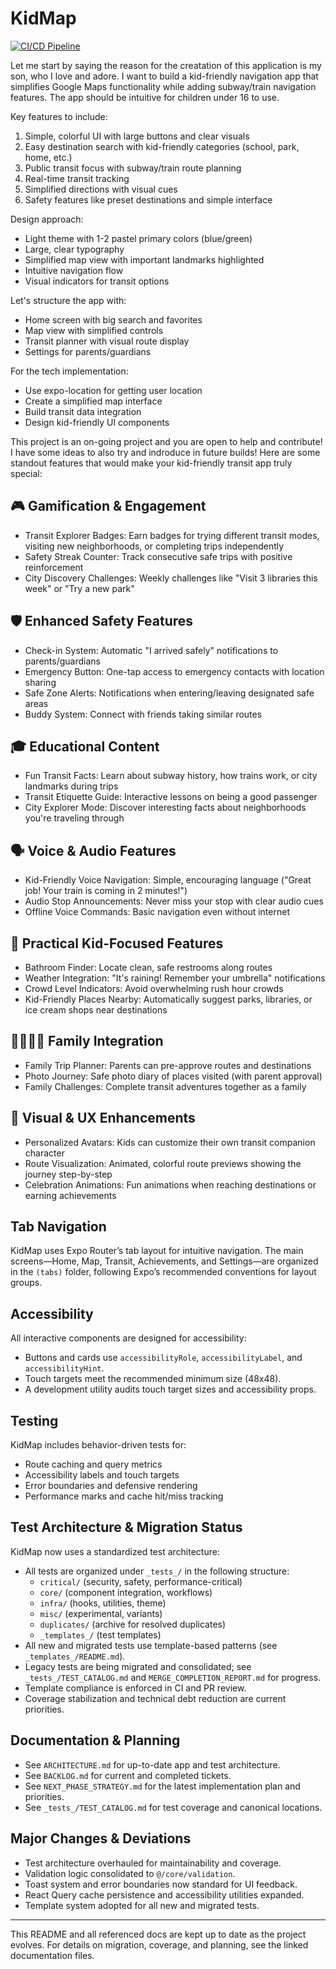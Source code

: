 # KidMap

[![CI/CD Pipeline](https://github.com/tbmobb813/KidMap/actions/workflows/ci.yml/badge.svg?branch=main)](https://github.com/tbmobb813/KidMap/actions/workflows/ci.yml)

Let me start by saying the reason for the creatation of this application is my son, who I love and adore. I want to build a kid-friendly navigation app that simplifies Google Maps functionality while adding subway/train navigation features. The app should be intuitive for children under 16 to use.

Key features to include:

1. Simple, colorful UI with large buttons and clear visuals
2. Easy destination search with kid-friendly categories (school, park, home, etc.)
3. Public transit focus with subway/train route planning
4. Real-time transit tracking
5. Simplified directions with visual cues
6. Safety features like preset destinations and simple interface

Design approach:

- Light theme with 1-2 pastel primary colors (blue/green)
- Large, clear typography
- Simplified map view with important landmarks highlighted
- Intuitive navigation flow
- Visual indicators for transit options

Let's structure the app with:

- Home screen with big search and favorites
- Map view with simplified controls
- Transit planner with visual route display
- Settings for parents/guardians

For the tech implementation:

- Use expo-location for getting user location
- Create a simplified map interface
- Build transit data integration
- Design kid-friendly UI components

This project is an on-going project and you are open to help and contribute! I have some ideas to also try and indroduce in future builds! Here are some standout features that would make your kid-friendly transit app truly special:

## 🎮 Gamification & Engagement

- Transit Explorer Badges: Earn badges for trying different transit modes, visiting new neighborhoods, or completing trips independently
- Safety Streak Counter: Track consecutive safe trips with positive reinforcement
- City Discovery Challenges: Weekly challenges like "Visit 3 libraries this week" or "Try a new park"

## 🛡️ Enhanced Safety Features

- Check-in System: Automatic "I arrived safely" notifications to parents/guardians
- Emergency Button: One-tap access to emergency contacts with location sharing
- Safe Zone Alerts: Notifications when entering/leaving designated safe areas
- Buddy System: Connect with friends taking similar routes

## 🎓 Educational Content

- Fun Transit Facts: Learn about subway history, how trains work, or city landmarks during trips
- Transit Etiquette Guide: Interactive lessons on being a good passenger
- City Explorer Mode: Discover interesting facts about neighborhoods you're traveling through

## 🗣️ Voice & Audio Features

- Kid-Friendly Voice Navigation: Simple, encouraging language ("Great job! Your train is coming in 2 minutes!")
- Audio Stop Announcements: Never miss your stop with clear audio cues
- Offline Voice Commands: Basic navigation even without internet

## 🌟 Practical Kid-Focused Features

- Bathroom Finder: Locate clean, safe restrooms along routes
- Weather Integration: "It's raining! Remember your umbrella" notifications
- Crowd Level Indicators: Avoid overwhelming rush hour crowds
- Kid-Friendly Places Nearby: Automatically suggest parks, libraries, or ice cream shops near destinations

## 👨‍👩‍👧‍👦 Family Integration

- Family Trip Planner: Parents can pre-approve routes and destinations
- Photo Journey: Safe photo diary of places visited (with parent approval)
- Family Challenges: Complete transit adventures together as a family

## 🎨 Visual & UX Enhancements

- Personalized Avatars: Kids can customize their own transit companion character
- Route Visualization: Animated, colorful route previews showing the journey step-by-step
- Celebration Animations: Fun animations when reaching destinations or earning achievements

## Tab Navigation

KidMap uses Expo Router’s tab layout for intuitive navigation. The main screens—Home, Map, Transit, Achievements, and Settings—are organized in the `(tabs)` folder, following Expo’s recommended conventions for layout groups.

## Accessibility

All interactive components are designed for accessibility:

- Buttons and cards use `accessibilityRole`, `accessibilityLabel`, and `accessibilityHint`.
- Touch targets meet the recommended minimum size (48x48).
- A development utility audits touch target sizes and accessibility props.

## Testing

KidMap includes behavior-driven tests for:

- Route caching and query metrics
- Accessibility labels and touch targets
- Error boundaries and defensive rendering
- Performance marks and cache hit/miss tracking

## Test Architecture & Migration Status

KidMap now uses a standardized test architecture:

- All tests are organized under `_tests_/` in the following structure:
  - `critical/` (security, safety, performance-critical)
  - `core/` (component integration, workflows)
  - `infra/` (hooks, utilities, theme)
  - `misc/` (experimental, variants)
  - `duplicates/` (archive for resolved duplicates)
  - `_templates_/` (test templates)
- All new and migrated tests use template-based patterns (see `_templates_/README.md`).
- Legacy tests are being migrated and consolidated; see `_tests_/TEST_CATALOG.md` and `MERGE_COMPLETION_REPORT.md` for progress.
- Template compliance is enforced in CI and PR review.
- Coverage stabilization and technical debt reduction are current priorities.

## Documentation & Planning

- See `ARCHITECTURE.md` for up-to-date app and test architecture.
- See `BACKLOG.md` for current and completed tickets.
- See `NEXT_PHASE_STRATEGY.md` for the latest implementation plan and priorities.
- See `_tests_/TEST_CATALOG.md` for test coverage and canonical locations.

## Major Changes & Deviations

- Test architecture overhauled for maintainability and coverage.
- Validation logic consolidated to `@/core/validation`.
- Toast system and error boundaries now standard for UI feedback.
- React Query cache persistence and accessibility utilities expanded.
- Template system adopted for all new and migrated tests.

---
This README and all referenced docs are kept up to date as the project evolves. For details on migration, coverage, and planning, see the linked documentation files.
